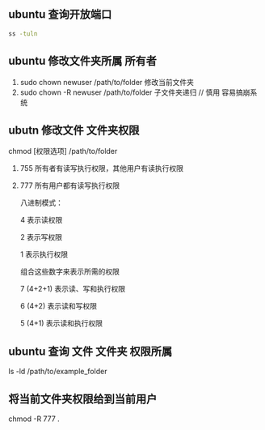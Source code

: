 ## ubuntu 查询开放端口

```bash
ss -tuln
```

## ubuntu 修改文件夹所属 所有者

1.  sudo chown newuser /path/to/folder 修改当前文件夹 
1.  sudo chown -R newuser /path/to/folder  子文件夹递归 // 慎用  容易搞崩系统

## ubutn 修改文件 文件夹权限 

chmod [权限选项] /path/to/folder

1. 755 所有者有读写执行权限，其他用户有读执行权限
2. 777 所有用户都有读写执行权限

    八进制模式：

    4 表示读权限

    2 表示写权限

    1 表示执行权限

    组合这些数字来表示所需的权限

    7 (4+2+1) 表示读、写和执行权限

    6 (4+2) 表示读和写权限

    5 (4+1) 表示读和执行权限

## ubuntu 查询 文件 文件夹 权限所属

ls -ld /path/to/example_folder

## 将当前文件夹权限给到当前用户
chmod -R 777 .